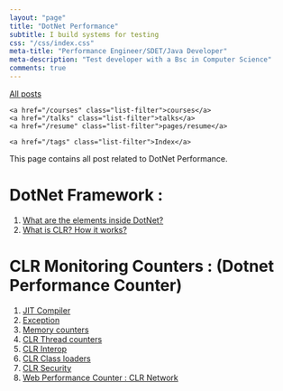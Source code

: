 ```yaml
---
layout: "page"
title: "DotNet Performance"
subtitle: I build systems for testing
css: "/css/index.css"
meta-title: "Performance Engineer/SDET/Java Developer"
meta-description: "Test developer with a Bsc in Computer Science"
comments: true
---
```

<div class="list-filters">
    <a href="/" class="list-filter filter-selected">All posts</a>

    <a href="/courses" class="list-filter">courses</a>
	<a href="/talks" class="list-filter">talks</a>
    <a href="/resume" class="list-filter">pages/resume</a>

    <a href="/tags" class="list-filter">Index</a>
</div>

This page contains all post related to DotNet Performance.

# DotNet Framework : 
1. [What are the elements inside DotNet?](http://shantonusarker.blogspot.com/2015/04/dotnet-elements-inside-clr-cls-il-jit-cts-gc.html)
2. [What is CLR? How it works?](http://shantonusarker.blogspot.com/2015/05/what-is-clr-how-it-works-basic-ideas.html)

# CLR Monitoring Counters : (Dotnet Performance Counter) 
1. [JIT Compiler](http://shantonusarker.blogspot.com/2015/06/dotnet-performance-counter-jit-compiler.html)
2. [Exception](http://shantonusarker.blogspot.com/2015/06/dotnet-performance-counter-exception.html)
3. [Memory counters](http://shantonusarker.blogspot.com/2015/06/dotnet-memory-performance-counters.html)
4. [CLR Thread counters](http://shantonusarker.blogspot.com/2015/06/dotnet-performance-counter-clr-threads.html)
5. [CLR Interop](http://shantonusarker.blogspot.com/2015/06/dotnet-clr-performance-counter-interop.html)
6. [CLR Class loaders](http://shantonusarker.blogspot.com/2015/06/dotnet-clr-performance-counter-class-loader-app-domain.html)
7. [CLR Security](http://shantonusarker.blogspot.com/2015/06/dotnet-performance-counter-clr-security.html)
8. [Web Performance Counter : CLR Network](http://shantonusarker.blogspot.com/2015/06/performance-counter-clr-network-web-asp-dotnet.html)